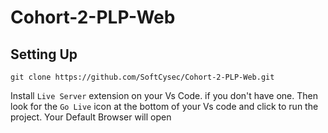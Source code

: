 # Cohort-2-PLP-Web

## Setting Up
```
git clone https://github.com/SoftCysec/Cohort-2-PLP-Web.git
```
Install `Live Server` extension on your Vs Code. if you don't have one. Then look for the `Go Live` icon at the bottom of your Vs code and click to run the project. Your Default Browser will open
